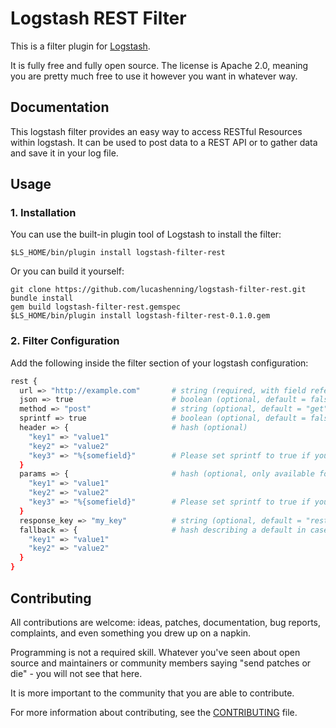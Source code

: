 # Logstash REST Filter

This is a filter plugin for [Logstash](https://github.com/elasticsearch/logstash).

It is fully free and fully open source. The license is Apache 2.0, meaning you are pretty much free to use it however you want in whatever way.

## Documentation

This logstash filter provides an easy way to access RESTful Resources within logstash. It can be used to post data to a REST API or to gather data and save it in your log file.

## Usage
### 1. Installation
You can use the built-in plugin tool of Logstash to install the filter:
```
$LS_HOME/bin/plugin install logstash-filter-rest
```

Or you can build it yourself:
```
git clone https://github.com/lucashenning/logstash-filter-rest.git
bundle install
gem build logstash-filter-rest.gemspec
$LS_HOME/bin/plugin install logstash-filter-rest-0.1.0.gem
```

### 2. Filter Configuration
Add the following inside the filter section of your logstash configuration:

```sh
rest {
  url => "http://example.com"       # string (required, with field reference: "http://example.com?id=%{id}")
  json => true                      # boolean (optional, default = false)
  method => "post"                  # string (optional, default = "get")
  sprintf => true                   # boolean (optional, default = false, set this to true if you want to use field references in url, header or params)
  header => {                       # hash (optional)
    "key1" => "value1"
    "key2" => "value2"
    "key3" => "%{somefield}"        # Please set sprintf to true if you want to use field references
  }
  params => {                       # hash (optional, only available for method => "post")
    "key1" => "value1"
    "key2" => "value2"
    "key3" => "%{somefield}"        # Please set sprintf to true if you want to use field references
  }
  response_key => "my_key"          # string (optional, default = "rest_response")
  fallback => {                     # hash describing a default in case of error
    "key1" => "value1"
    "key2" => "value2"
  }
}
```

## Contributing

All contributions are welcome: ideas, patches, documentation, bug reports, complaints, and even something you drew up on a napkin.

Programming is not a required skill. Whatever you've seen about open source and maintainers or community members  saying "send patches or die" - you will not see that here.

It is more important to the community that you are able to contribute.

For more information about contributing, see the [CONTRIBUTING](https://github.com/elasticsearch/logstash/blob/master/CONTRIBUTING.md) file.
